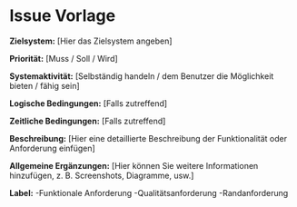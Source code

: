 # Issue Vorlage
**Zielsystem:** [Hier das Zielsystem angeben]

**Priorität:** [Muss / Soll / Wird]

**Systemaktivität:** [Selbständig handeln / dem Benutzer die Möglichkeit bieten / fähig sein]

**Logische Bedingungen:** [Falls zutreffend]

**Zeitliche Bedingungen:** [Falls zutreffend]

**Beschreibung:** [Hier eine detaillierte Beschreibung der Funktionalität oder Anforderung einfügen]

**Allgemeine Ergänzungen:** [Hier können Sie weitere Informationen hinzufügen, z. B. Screenshots, Diagramme, usw.]

**Label:** 
-Funktionale Anforderung
-Qualitätsanforderung
-Randanforderung
